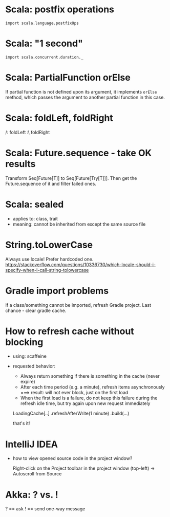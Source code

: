 # Scala: postfix operations

`import scala.language.postfixOps`


# Scala: "1 second"

`import scala.concurrent.duration._`

# Scala: PartialFunction orElse

If partial function is not defined upon its argument, it implements `orElse` method, which
passes the argument to another partial function in this case.

# Scala: foldLeft, foldRight

/:   foldLeft
:\   foldRight

# Scala: Future.sequence - take OK results

Transform Seq[Future[T]] to Seq[Future[Try[T]]]. Then get the
Future.sequence of it and filter failed ones.

# Scala: sealed

- applies to: class, trait
- meaning: cannot be inherited from except the same source file

# String.toLowerCase

Always use locale! Prefer hardcoded one.
https://stackoverflow.com/questions/10336730/which-locale-should-i-specify-when-i-call-string-tolowercase

# Gradle import problems
  
If a class/something cannot be imported, refresh Gradle project. Last chance - clear gradle cache.

# How to refresh cache without blocking

- using: scaffeine
- requested behavior:
  - Always return something if there is something in the cache (never expire)
  - After each time period (e.g. a minute), refresh items asynchronously
     ===> result: will not ever block, just on the first load
  - When the first load is a failure, do not keep this failure during the refresh idle time, but try
    again upon new request immediately


  LoadingCache[..]
    .refreshAfterWrite(1 minute)
    .build(...)

  that's it!

# IntelliJ IDEA

- how to view opened source code in the project window?

  Right-click on the Project toolbar in the project window (top-left) -> Autoscroll from Source

# Akka: ? vs. !

? == ask
! == send one-way message

